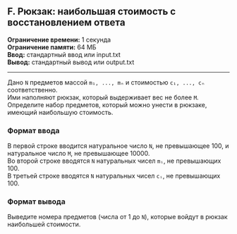 ## F. Рюкзак: наибольшая стоимость с восстановлением ответа

**Ограничение времени:** 1 секунда  
**Ограничение памяти:** 64 МБ  
**Ввод:** стандартный ввод или input.txt  
**Вывод:** стандартный вывод или output.txt  

---

Дано `N` предметов массой `m₁, ..., mₙ` и стоимостью `c₁, ..., cₙ` соответственно.  
Ими наполняют рюкзак, который выдерживает вес не более `M`.  
Определите набор предметов, который можно унести в рюкзаке, имеющий наибольшую стоимость.

### Формат ввода

В первой строке вводится натуральное число `N`, не превышающее 100, и натуральное число `M`, не превышающее 10000.  
Во второй строке вводятся `N` натуральных чисел `mᵢ`, не превышающих 100.  
В третьей строке вводятся `N` натуральных чисел `cᵢ`, не превышающих 100.

### Формат вывода

Выведите номера предметов (числа от 1 до `N`), которые войдут в рюкзак наибольшей стоимости.